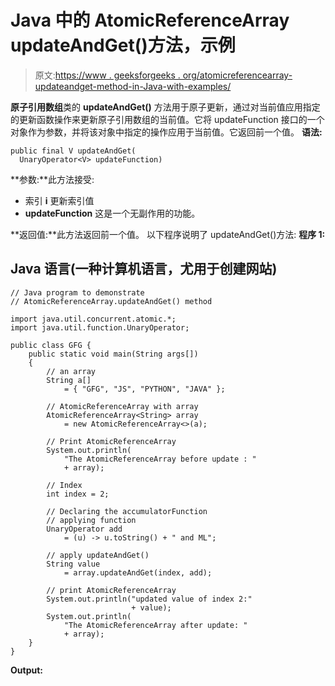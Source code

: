 # Java 中的 AtomicReferenceArray updateAndGet()方法，示例

> 原文:[https://www . geeksforgeeks . org/atomicreferencearray-updateandget-method-in-Java-with-examples/](https://www.geeksforgeeks.org/atomicreferencearray-updateandget-method-in-java-with-examples/)

**原子引用数组**类的 **updateAndGet()** 方法用于原子更新，通过对当前值应用指定的更新函数操作来更新原子引用数组的当前值。它将 updateFunction 接口的一个对象作为参数，并将该对象中指定的操作应用于当前值。它返回前一个值。
**语法:**

```
public final V updateAndGet(
  UnaryOperator<V> updateFunction)
```

**参数:**此方法接受:

*   索引 **i** 更新索引值
*   **updateFunction** 这是一个无副作用的功能。

**返回值:**此方法返回前一个值。
以下程序说明了 updateAndGet()方法:
**程序 1:**

## Java 语言(一种计算机语言，尤用于创建网站)

```
// Java program to demonstrate
// AtomicReferenceArray.updateAndGet() method

import java.util.concurrent.atomic.*;
import java.util.function.UnaryOperator;

public class GFG {
    public static void main(String args[])
    {
        // an array
        String a[]
            = { "GFG", "JS", "PYTHON", "JAVA" };

        // AtomicReferenceArray with array
        AtomicReferenceArray<String> array
            = new AtomicReferenceArray<>(a);

        // Print AtomicReferenceArray
        System.out.println(
            "The AtomicReferenceArray before update : "
            + array);

        // Index
        int index = 2;

        // Declaring the accumulatorFunction
        // applying function
        UnaryOperator add
            = (u) -> u.toString() + " and ML";

        // apply updateAndGet()
        String value
            = array.updateAndGet(index, add);

        // print AtomicReferenceArray
        System.out.println("updated value of index 2:"
                           + value);
        System.out.println(
            "The AtomicReferenceArray after update: "
            + array);
    }
}
```

**Output:**